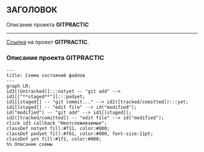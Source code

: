 ## ЗАГОЛОВОК

Описание проекта **GITPRACTIC**

---

[Ссылка](http://localyjst/gitpractic/ "Проект 'GITPRACTIC'") на проект **GITPRACTIC**.

### Описание проекта **GITPRACTIC**

<script>
  const callback = function () {
    alert('Колбэк сработал');
  };
  const config = {
    startOnLoad: true,
    flowchart: {
      useMaxWidth: true, htmlLabels: true, curve: 'cardinal'
    },
    securityLevel: 'loose',
  };
  mermaid.initialize(config);
</script>

```mermaid
---
title: Схема состояний файлов
---
graph LR;
id3[(Untracked)]:::notyet -- "git add" --> id1[["**staged**"]]:::podyet;
id1[[staged]] -- "git commit..." --> id2([tracked/comitted]):::yet;
id1[[staged]] -- "edit file" --> id("modified");
id("modified") -- "git add" --> id1[[staged]];
id2([tracked/comitted]) -- "edit file" --> id("modified");
click id3 callback "Неотслеживаемые";
classDef notyet fill:#f11, color:#000;
classDef podyet fill:#f61, color:#000, font-size:11pt;
classDef yet fill:#1f1, color:#000;
%% Описание схемы
```
